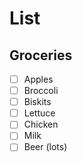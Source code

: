 # List

## Groceries

- [ ] Apples
- [ ] Broccoli
- [ ] Biskits
- [ ] Lettuce
- [ ] Chicken
- [ ] Milk
- [ ] Beer (lots)
